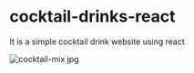 # cocktail-drinks-react

It is a simple cocktail drink website using react

![cocktail-mix jpg](https://github.com/neemadeshwal/cocktail-drinks-react/assets/132614613/6300b24d-051d-4945-87aa-3b4599e95b8e)
